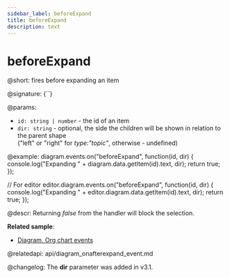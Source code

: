 ```yaml
---
sidebar_label: beforeExpand
title: beforeExpand
description: text
---
```


# beforeExpand

@short: fires before expanding an item

@signature: {``}

@params:
- `id: string | number` - the id of an item 
- `dir: string` - optional, the side the children will be shown in relation to the parent shape <br>("left" or "right" for <i>type:"topic"</i>, otherwise - undefined)
  
@example:
diagram.events.on("beforeExpand", function(id, dir) {
    console.log("Expanding " + diagram.data.getItem(id).text, dir);
    return true;
});

// For editor
editor.diagram.events.on("beforeExpand", function(id, dir) {
    console.log("Expanding " + editor.diagram.data.getItem(id).text, dir);
    return true;
});

@descr:
Returning *false* from the handler will block the selection.

**Related sample**:
- [Diagram. Org chart events](https://snippet.dhtmlx.com/l38pct7c)

@relatedapi:
api/diagram_onafterexpand_event.md

@changelog: The **dir** parameter was added in v3.1.